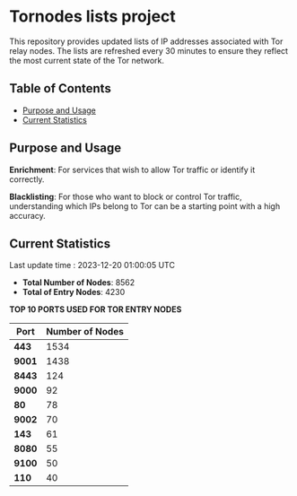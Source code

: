 # Tornodes lists project

This repository provides updated lists of IP addresses associated with Tor relay nodes. The lists are refreshed every 30 minutes to ensure they reflect the most current state of the Tor network.

## Table of Contents

- [Purpose and Usage](#purpose-and-usage)
- [Current Statistics](#current-statistics)


## Purpose and Usage

**Enrichment**: For services that wish to allow Tor traffic or identify it correctly.

**Blacklisting**: For those who want to block or control Tor traffic, understanding which IPs belong to Tor can be a starting point with a high accuracy.

## Current Statistics

Last update time : 2023-12-20 01:00:05 UTC

- **Total Number of Nodes**: 8562
- **Total of Entry Nodes**: 4230

**TOP 10 PORTS USED FOR TOR ENTRY NODES**

| **Port** | **Number of Nodes** |
|------|-----------------|
| **443**   | 1534  |
| **9001**   | 1438  |
| **8443**   | 124  |
| **9000**   | 92  |
| **80**   | 78  |
| **9002**   | 70  |
| **143**   | 61  |
| **8080**   | 55  |
| **9100**   | 50  |
| **110**   | 40  |


